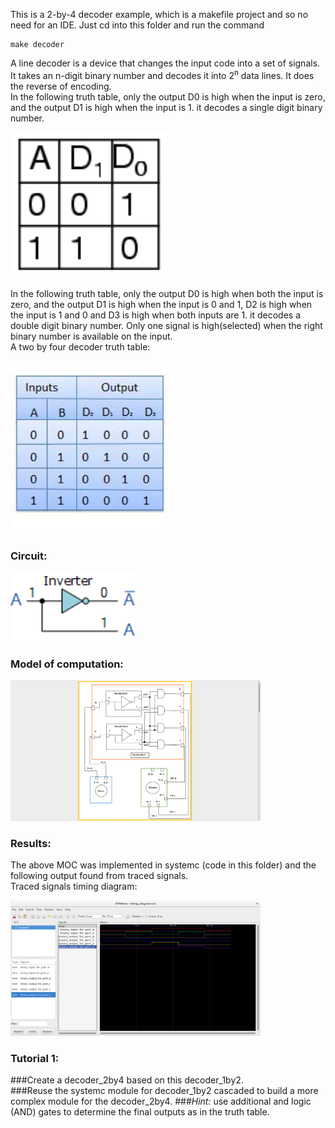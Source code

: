This is a 2-by-4 decoder example, which is a makefile project and so no need for an IDE. 
Just cd into this folder and run the command 

    make decoder


A line decoder is a device that changes the input code into a set of signals.<br>
It takes an n-digit binary number and decodes it into 2<sup>n</sup> data lines.
It does the reverse of encoding. <br>
In the following truth table, only the output D0 is high when the input is zero, and the output D1 is high when the input is 1. it decodes a single digit binary number. <br>
<p align="left">
  <img src="images/truth_table.png" width="250"/>
</p>
In the following truth table, only the output D0 is high when both the input is zero, and the output D1 is high when the input is 0 and 1, D2 is high when the input is 1 and 0 and D3 is high when both inputs are 1. it decodes a double digit binary number.
Only one signal is high(selected) when the right binary number is available on the input. <br>
A two by four decoder truth table: 
<p align="left">
  <img src="images/truthtable.jpg" width="250"/>
</p>

### Circuit:
<p align="left">
  <img src="images/circuit.gif" width="200"/>
</p>

### Model of computation:
<p align="left">
  <img src="images/MoC.png" width="400"/>
</p>

### Results:
The above MOC was implemented in systemc (code in this folder) and the following output found from traced signals.<br>
Traced signals timing diagram:
<p align="left">
  <img src="images/timing_diagram.png" width="400"/>
<p>

### Tutorial 1:
###Create a decoder_2by4 based on this decoder_1by2.<br>
###Reuse the systemc module for decoder_1by2 cascaded to build a more complex module for the decoder_2by4.
###<em>Hint:</em> use additional and logic (AND) gates to determine the final outputs as in the truth table.
